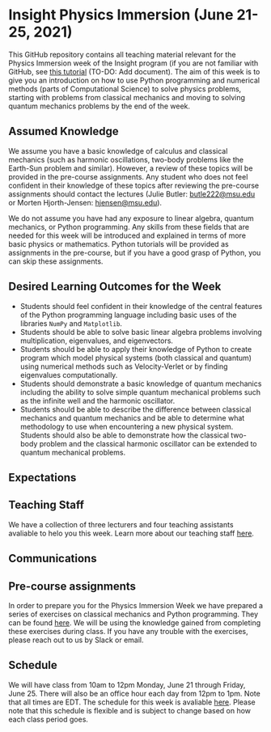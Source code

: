# Insight Physics Immersion (June 21-25, 2021)

This GitHub repository contains all teaching material relevant for the Physics Immersion week of the Insight program (if you are not familiar with GitHub, see [this tutorial](docs/src/JuliesMaterial/Git.md) (TO-DO: Add document).  The aim of this week is to give you an introduction on how to use Python programming and numerical methods (parts of Computational Science) to solve physics problems, starting with problems from classical mechanics and moving to solving quantum mechanics problems by the end of the week.

## Assumed Knowledge
We assume you have a basic knowledge of calculus and classical mechanics (such as harmonic oscillations, two-body problems like the Earth-Sun problem and similar).  However, a review of these topics will be provided in the pre-course assignments. Any student who does not feel confident in their knowledge of these topics after reviewing the pre-course assignments should contact the lectures (Julie Butler: butle222@msu.edu or Morten Hjorth-Jensen: hjensen@msu.edu).

We do not assume you have had any exposure to linear algebra, quantum mechanics, or Python programming.  Any skills from these fields that are needed for this week will be introduced and explained in terms of more basic physics or mathematics.  Python tutorials will be provided as assignments in the pre-course, but if you have a good grasp of Python, you can skip these assignments.

## Desired Learning Outcomes for the Week
* Students should feel confident in their knowledge of the central features of the Python programming language including basic uses of the libraries `NumPy` and `Matplotlib`.
* Students should be able to solve basic linear algebra problems involving multiplication, eigenvalues, and eigenvectors.
* Students should be able to apply their knowledge of Python to create program which model physical systems (both classical and quantum) using numerical methods such as Velocity-Verlet or by finding eigenvalues computationally.
* Students should demonstrate a basic knowledge of quantum mechanics including the ability to solve simple quantum mechanical problems such as the infinite well and the harmonic oscillator.
* Students should be able to describe the difference between classical mechanics and quantum mechanics and be able to determine what methodology to use when encountering a new physical system.  Students should also be able to demonstrate how the classical two-body problem and the classical harmonic oscillator can be extended to quantum mechanical problems.

## Expectations


## Teaching Staff
We have a collection of three lecturers and four teaching assistants avaliable to helo you this week.  Learn more about our teaching staff [here](people.md).

## Communications

## Pre-course assignments

In order to prepare you for the Physics Immersion Week we have prepared a series of exercises on classical mechanics and Python programming.  They can be found [here](precourse.md).  We will be using the knowledge gained from completing these exercises during class.  If you have any trouble with the exercises, please reach out to us by Slack or email.


## Schedule

We will have class from 10am to 12pm Monday, June 21 through Friday, June 25.  There will also be an office hour each day from 12pm to 1pm.  Note that all times are EDT.  The schedule for this week is avaliable [here](schedule.md).  Please note that this schedule is flexible and is subject to change based on how each class period goes.  


